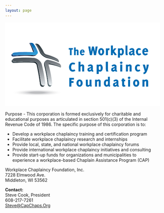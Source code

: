 ```yaml
---
layout: page
---
```


![Workplace Chaplaincy Foundation](./img/logo.jpg)

Purpose - This corporation is formed exclusively for charitable and educational purposes as articulated in section 501(c)(3) of the Internal Revenue Code of 1986. The specific purpose of this corporation is to:

- Develop a workplace chaplaincy training and certification program
- Facilitate workplace chaplaincy research and internships
- Provide local, state, and national workplace chaplaincy forums
- Provide international workplace chaplaincy initiatives and consulting
- Provide start-up funds for organizations and municipalities to experience a workplace-based Chaplain Assistance Program (CAP)

Workplace Chaplaincy Foundation, Inc.  
7228 Elmwood Ave.  
Middleton, WI 53562  

**Contact:**  
Steve Cook, President  
608-217-7261  
[Steve@CapChaps.Org](mailto:steve@capchaps.org)
